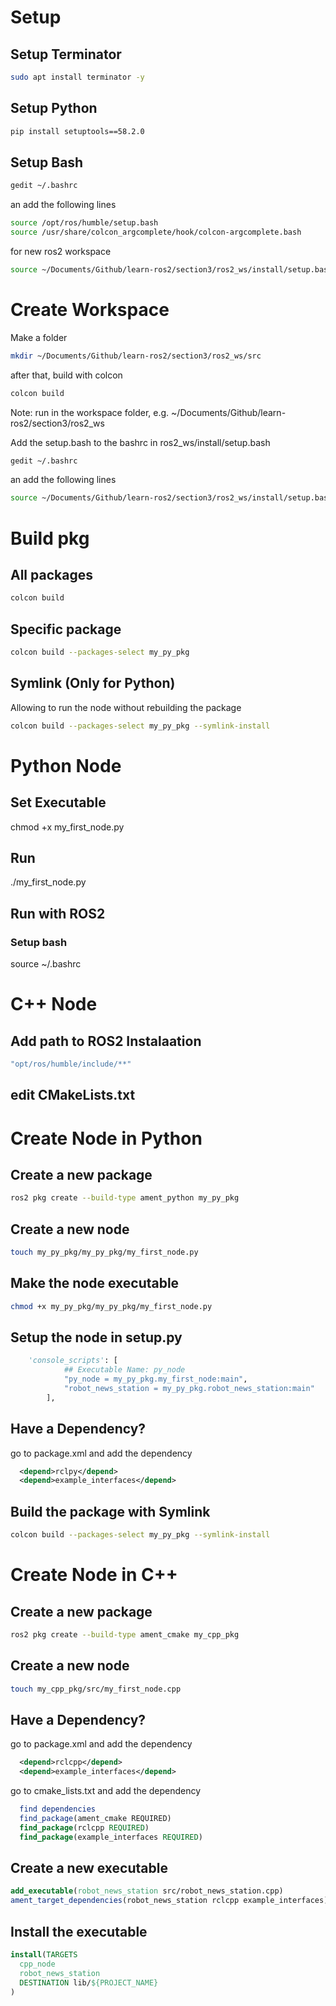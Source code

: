 # Setup
## Setup Terminator
```bash
sudo apt install terminator -y
```

## Setup Python
```bash
pip install setuptools==58.2.0
```

## Setup Bash
```bash
gedit ~/.bashrc
```
an add the following lines

```bash
source /opt/ros/humble/setup.bash
source /usr/share/colcon_argcomplete/hook/colcon-argcomplete.bash
```

for new ros2 workspace
```bash
source ~/Documents/Github/learn-ros2/section3/ros2_ws/install/setup.bash
```

# Create Workspace
Make a folder
```bash
mkdir ~/Documents/Github/learn-ros2/section3/ros2_ws/src
```
after that, build with colcon
```bash
colcon build
```
Note: run in the workspace folder, e.g. ~/Documents/Github/learn-ros2/section3/ros2_ws

Add the setup.bash to the bashrc in ros2_ws/install/setup.bash
```bash
gedit ~/.bashrc
```
an add the following lines

```bash
source ~/Documents/Github/learn-ros2/section3/ros2_ws/install/setup.bash
```



# Build pkg
## All packages
```bash
colcon build
```

## Specific package
```bash
colcon build --packages-select my_py_pkg
```

## Symlink (Only for Python)
Allowing to run the node without rebuilding the package
```bash
colcon build --packages-select my_py_pkg --symlink-install
```

# Python Node
## Set Executable
chmod +x my_first_node.py

## Run
./my_first_node.py

## Run with ROS2
### Setup bash
source ~/.bashrc

# C++ Node
## Add path to ROS2 Instalaation
```bash
"opt/ros/humble/include/**"
```

## edit CMakeLists.txt

# Create Node in Python
## Create a new package
```bash
ros2 pkg create --build-type ament_python my_py_pkg
```

## Create a new node
```bash
touch my_py_pkg/my_py_pkg/my_first_node.py
```

## Make the node executable
```bash
chmod +x my_py_pkg/my_py_pkg/my_first_node.py
```

## Setup the node in setup.py
```python
    'console_scripts': [
            ## Executable Name: py_node
            "py_node = my_py_pkg.my_first_node:main",
            "robot_news_station = my_py_pkg.robot_news_station:main"
        ],
```

## Have a Dependency?
go to package.xml and add the dependency
```xml
  <depend>rclpy</depend>
  <depend>example_interfaces</depend>
```

## Build the package with Symlink
```bash
colcon build --packages-select my_py_pkg --symlink-install
```

# Create Node in C++
## Create a new package
```bash
ros2 pkg create --build-type ament_cmake my_cpp_pkg
```

## Create a new node
```bash
touch my_cpp_pkg/src/my_first_node.cpp
```

## Have a Dependency?
go to package.xml and add the dependency
```xml
  <depend>rclcpp</depend>
  <depend>example_interfaces</depend>
```

go to cmake_lists.txt and add the dependency
```cmake
  find dependencies
  find_package(ament_cmake REQUIRED)
  find_package(rclcpp REQUIRED)
  find_package(example_interfaces REQUIRED)
```

## Create a new executable
```cmake
add_executable(robot_news_station src/robot_news_station.cpp)
ament_target_dependencies(robot_news_station rclcpp example_interfaces)
```

## Install the executable
```cmake
install(TARGETS
  cpp_node
  robot_news_station
  DESTINATION lib/${PROJECT_NAME}
)
```
